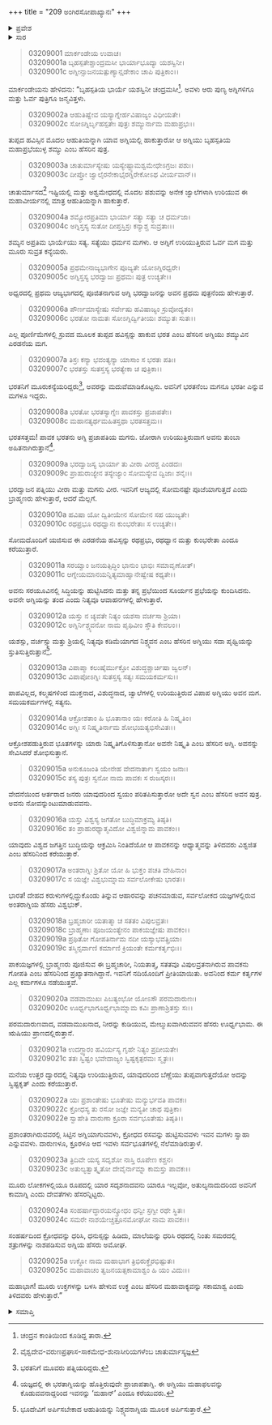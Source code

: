 +++
title = "209 ಅಂಗಿರಸೋಪಾಖ್ಯಾನಃ"
+++

<details><summary>ಪ್ರವೇಶ</summary>


।।   ಓಂ ಓಂ ನಮೋ ನಾರಾಯಣಾಯ।।   ಶ್ರೀ ವೇದವ್ಯಾಸಾಯ ನಮಃ ।।

ಶ್ರೀ ಕೃಷ್ಣದ್ವೈಪಾಯನ ವೇದವ್ಯಾಸ ವಿರಚಿತ  

**ಶ್ರೀ ಮಹಾಭಾರತ**

**ಆರಣ್ಯಕ ಪರ್ವ**

**ಮಾರ್ಕಂಡೇಯಸಮಸ್ಯಾ ಪರ್ವ**

**ಅಧ್ಯಾಯ 209**

</details>


<details><summary>ಸಾರ</summary>

ಅಗ್ನಿಗಳ ವರ್ಣನೆಯು ಮುಂದುವರೆದುದು (1-25).

</details>



> 03209001 ಮಾರ್ಕಂಡೇಯ ಉವಾಚ।  
03209001a ಬೃಹಸ್ಪತೇಶ್ಚಾಂದ್ರಮಸೀ ಭಾರ್ಯಾಭೂದ್ಯಾ ಯಶಸ್ವಿನೀ।  
03209001c ಅಗ್ನೀನ್ಸಾಜನಯತ್ಪುಣ್ಯಾನ್ಷಡೇಕಾಂ ಚಾಪಿ ಪುತ್ರಿಕಾಂ।।

ಮಾರ್ಕಂಡೇಯನು ಹೇಳಿದನು: “ಬೃಹಸ್ಪತಿಯ ಭಾರ್ಯೆ ಯಶಸ್ವಿನೀ ಚಂದ್ರಮಸೀ[^1]. ಅವಳು ಆರು ಪುಣ್ಯ ಅಗ್ನಿಗಳಿಗೂ ಮತ್ತು ಓರ್ವ ಪುತ್ರಿಗೂ ಜನ್ಮವಿತ್ತಳು.

> 03209002a ಆಹುತಿಷ್ವೇವ ಯಸ್ಯಾಗ್ನೇರ್ಹವಿಷಾಜ್ಯಂ ವಿಧೀಯತೇ।  
03209002c ಸೋಽಗ್ನಿರ್ಬೃಹಸ್ಪತೇಃ ಪುತ್ರಃ ಶಮ್ಯುರ್ನಾಮ ಮಹಾಪ್ರಭಃ।।

ತುಪ್ಪದ ಹವಿಸ್ಸಿನ ಮೊದಲ ಆಹುತಿಯನ್ನಾಗಿ ಯಾವ ಅಗ್ನಿಯಲ್ಲಿ ಹಾಕುತ್ತಾರೋ ಆ ಅಗ್ನಿಯು ಬೃಹಸ್ಪತಿಯ ಮಹಾಪ್ರಭೆಯುಳ್ಳ ಶಮ್ಯು ಎಂಬ ಹೆಸರಿನ ಪುತ್ರ.

> 03209003a ಚಾತುರ್ಮಾಸ್ಯೇಷು ಯಸ್ಯೇಷ್ಟ್ಯಾಮಶ್ವಮೇಧೇಽಗ್ರಜಃ ಪಶುಃ।  
03209003c ದೀಪ್ತೋ ಜ್ವಾಲೈರನೇಕಾಭೈರಗ್ನಿರೇಕೋಽಥ ವೀರ್ಯವಾನ್।।

ಚಾತುರ್ಮಾಸದ[^2] ಇಷ್ಟಿಯಲ್ಲಿ ಮತ್ತು ಅಶ್ವಮೇಧದಲ್ಲಿ ಮೊದಲ ಪಶುವನ್ನು ಅನೇಕ ಜ್ವಾಲೆಗಳಾಗಿ ಉರಿಯುವ ಈ ಮಹಾವೀರ್ಯನಲ್ಲಿ ಮಾತ್ರ ಆಹುತಿಯನ್ನಾಗಿ ಹಾಕುತ್ತಾರೆ.

> 03209004a ಶಮ್ಯೋರಪ್ರತಿಮಾ ಭಾರ್ಯಾ ಸತ್ಯಾ ಸತ್ಯಾ ಚ ಧರ್ಮಜಾ।   
03209004c ಅಗ್ನಿಸ್ತಸ್ಯ ಸುತೋ ದೀಪ್ತಸ್ತಿಸ್ರಃ ಕನ್ಯಾಶ್ಚ ಸುವ್ರತಾಃ।।

ಶಮ್ಯನ ಅಪ್ರತಿಮ ಭಾರ್ಯೆಯು ಸತ್ಯ. ಸತ್ಯೆಯು ಧರ್ಮನ ಮಗಳು. ಆ ಅಗ್ನಿಗೆ ಉರಿಯುತ್ತಿರುವ ಓರ್ವ ಮಗ ಮತ್ತು ಮೂರು ಸುವ್ರತ ಕನ್ಯೆಯರು.

> 03209005a ಪ್ರಥಮೇನಾಜ್ಯಭಾಗೇನ ಪೂಜ್ಯತೇ ಯೋಽಗ್ನಿರಧ್ವರೇ।  
03209005c ಅಗ್ನಿಸ್ತಸ್ಯ ಭರದ್ವಾಜಃ ಪ್ರಥಮಃ ಪುತ್ರ ಉಚ್ಯತೇ।।

ಅಧ್ವರದಲ್ಲಿ ಪ್ರಥಮ ಆಜ್ಯಭಾಗದಲ್ಲಿ ಪೂಜಿತನಾಗುವ ಅಗ್ನಿ ಭರದ್ವಾಜನನ್ನು ಅವನ ಪ್ರಥಮ ಪುತ್ರನೆಂದು ಹೇಳುತ್ತಾರೆ.

> 03209006a ಪೌರ್ಣಮಾಸ್ಯೇಷು ಸರ್ವೇಷು ಹವಿಷಾಜ್ಯಂ ಸ್ರುವೋದ್ಯತಂ।  
03209006c ಭರತೋ ನಾಮತಃ ಸೋಽಗ್ನಿರ್ದ್ವಿತೀಯಃ ಶಮ್ಯುತಃ ಸುತಃ।।

ಎಲ್ಲ ಪೂರ್ಣಿಮೆಗಳಲ್ಲಿ ಸ್ರುವದ ಮೂಲಕ ತುಪ್ಪದ ಹವಿಸ್ಸನ್ನು ಹಾಕುವ ಭರತ ಎಂಬ ಹೆಸರಿನ ಅಗ್ನಿಯು ಶಮ್ಯುವಿನ ಎರಡನೆಯ ಮಗ.

> 03209007a ತಿಸ್ರಃ ಕನ್ಯಾ ಭವಂತ್ಯನ್ಯಾ ಯಾಸಾಂ ಸ ಭರತಃ ಪತಿಃ।  
03209007c ಭರತಸ್ತು ಸುತಸ್ತಸ್ಯ ಭರತ್ಯೇಕಾ ಚ ಪುತ್ರಿಕಾ।।

ಭರತನಿಗೆ ಮೂರುಕನ್ಯೆಯರಿದ್ದರು[^3], ಅವರನ್ನು ಮದುವೆಮಾಡಿಕೊಟ್ಟನು. ಅವನಿಗೆ ಭರತನೆಂಬ ಮಗನೂ ಭರತೀ ಎನ್ನುವ ಮಗಳೂ ಇದ್ದರು.

> 03209008a ಭರತೋ ಭರತಸ್ಯಾಗ್ನೇಃ ಪಾವಕಸ್ತು ಪ್ರಜಾಪತೇಃ।  
03209008c ಮಹಾನತ್ಯರ್ಥಮಹಿತಸ್ತಥಾ ಭರತಸತ್ತಮ।।

ಭರತಸತ್ತಮ! ಪಾವಕ ಭರತನು ಅಗ್ನಿ ಪ್ರಜಾಪತಿಯ ಮಗನು. ಜೋರಾಗಿ ಉರಿಯುತ್ತಿರುವಾಗ ಅವನು ತುಂಬಾ ಅಹಿತನಾಗಿರುತ್ತಾನೆ[^4].

> 03209009a ಭರದ್ವಾಜಸ್ಯ ಭಾರ್ಯಾ ತು ವೀರಾ ವೀರಶ್ಚ ಪಿಂಡದಃ।  
03209009c ಪ್ರಾಹುರಾಜ್ಯೇನ ತಸ್ಯೇಜ್ಯಾಂ ಸೋಮಸ್ಯೇವ ದ್ವಿಜಾಃ ಶನೈಃ।।

ಭರದ್ವಾಜನ ಪತ್ನಿಯು ವೀರಾ ಮತ್ತು ಮಗನು ವೀರ. ಇವನಿಗೆ ಆಜ್ಯದಲ್ಲಿ ಸೋಮನಷ್ಟೇ ಪೂಜೆಯಾಗುತ್ತದೆ ಎಂದು ಬ್ರಾಹ್ಮಣರು ಹೇಳುತ್ತಾರೆ, ಆದರೆ ಮೆಲ್ಲಗೆ.

> 03209010a ಹವಿಷಾ ಯೋ ದ್ವಿತೀಯೇನ ಸೋಮೇನ ಸಹ ಯುಜ್ಯತೇ।  
03209010c ರಥಪ್ರಭೂ ರಥಧ್ವಾನಃ ಕುಂಭರೇತಾಃ ಸ ಉಚ್ಯತೇ।।

ಸೋಮದೊಂದಿಗೆ ಯಜಿಸುವ ಈ ಎರಡನೆಯ ಹವಿಸ್ಸನ್ನು ರಥಪ್ರಭು, ರಥಧ್ವಾನ ಮತ್ತು ಕುಂಭರೇತಾ ಎಂದೂ ಕರೆಯುತ್ತಾರೆ.

> 03209011a ಸರಯ್ವಾಂ ಜನಯತ್ಸಿದ್ಧಿಂ ಭಾನುಂ ಭಾಭಿಃ ಸಮಾವೃಣೋತ್।  
03209011c ಆಗ್ನೇಯಮಾನಯನ್ನಿತ್ಯಮಾಹ್ವಾನೇಷ್ವೇಷ ಕಥ್ಯತೇ।।

ಅವನು ಸರಯೂವಿನಲ್ಲಿ ಸಿದ್ಧಿಯನ್ನು ಹುಟ್ಟಿಸಿದನು ಮತ್ತು ತನ್ನ ಪ್ರಭೆಯಿಂದ ಸೂರ್ಯನ ಪ್ರಭೆಯನ್ನು ಕುಂದಿಸಿದನು. ಅವನೇ ಅಗ್ನಿಯನ್ನು ತಂದ ಎಂದು ನಿತ್ಯವೂ ಆವಾಹನಗಳಲ್ಲಿ ಹೇಳುತ್ತಾರೆ.

> 03209012a ಯಸ್ತು ನ ಚ್ಯವತೇ ನಿತ್ಯಂ ಯಶಸಾ ವರ್ಚಸಾ ಶ್ರಿಯಾ।  
03209012c ಅಗ್ನಿರ್ನಿಶ್ಚ್ಯವನೋ ನಾಮ ಪೃಥಿವೀಂ ಸ್ತೌತಿ ಕೇವಲಂ।।

ಯಶಸ್ಸು, ವರ್ಚಸ್ಸು ಮತ್ತು ಶ್ರಿಯಲ್ಲಿ ನಿತ್ಯವೂ ಕಡಿಮೆಯಾಗದ ನಿಶ್ಚ್ಯವನ ಎಂಬ ಹೆಸರಿನ ಅಗ್ನಿಯು ಸದಾ ಪೃಥ್ವಿಯನ್ನು ಸ್ತುತಿಸುತ್ತಿರುತ್ತಾನೆ[^5].

> 03209013a ವಿಪಾಪ್ಮಾ ಕಲುಷೈರ್ಮುಕ್ತೋ ವಿಶುದ್ಧಶ್ಚಾರ್ಚಿಷಾ ಜ್ವಲನ್।   
03209013c ವಿಪಾಪೋಽಗ್ನಿಃ ಸುತಸ್ತಸ್ಯ ಸತ್ಯಃ ಸಮಯಕರ್ಮಸು।।

ಪಾಪವಿಲ್ಲದ, ಕಲ್ಮಷಗಳಿಂದ ಮುಕ್ತನಾದ, ವಿಶುದ್ಧನಾದ, ಜ್ವಾಲೆಗಳಲ್ಲಿ ಉರಿಯುತ್ತಿರುವ ವಿಪಾಪ ಅಗ್ನಿಯು ಅವನ ಮಗ. ಸಮಯಕರ್ಮಗಳಲ್ಲಿ ಸತ್ಯನು.

> 03209014a ಆಕ್ರೋಶತಾಂ ಹಿ ಭೂತಾನಾಂ ಯಃ ಕರೋತಿ ಹಿ ನಿಷ್ಕೃತಿಂ।  
03209014c ಅಗ್ನಿಃ ಸ ನಿಷ್ಕೃತಿರ್ನಾಮ ಶೋಭಯತ್ಯಭಿಸೇವಿತಃ।।

ಆಕ್ರೋಶಪಡುತ್ತಿರುವ ಭೂತಗಳನ್ನು ಯಾರು ನಿಷ್ಕೃತಿಗೊಳಿಸುತ್ತಾನೋ ಅವನೇ ನಿಷ್ಕೃತಿ ಎಂಬ ಹೆಸರಿನ ಅಗ್ನಿ. ಅವನನ್ನು ಸೇವಿಸಿದರೆ ಶೋಭಿಸುತ್ತಾನೆ.

> 03209015a ಅನುಕೂಜಂತಿ ಯೇನೇಹ ವೇದನಾರ್ತಾಃ ಸ್ವಯಂ ಜನಾಃ।  
03209015c ತಸ್ಯ ಪುತ್ರಃ ಸ್ವನೋ ನಾಮ ಪಾವಕಃ ಸ ರುಜಸ್ಕರಃ।।

ವೇದನೆಯಿಂದ ಆರ್ತರಾದ ಜನರು ಯಾವುದರಿಂದ ಸ್ವಯಂ ಪರಿತಪಿಸುತ್ತಾರೋ ಅದೇ ಸ್ವನ ಎಂಬ ಹೆಸರಿನ ಅವನ ಪುತ್ರ. ಅವನು ನೋವನ್ನುಂಟುಮಾಡುವವನು.

> 03209016a ಯಸ್ತು ವಿಶ್ವಸ್ಯ ಜಗತೋ ಬುದ್ಧಿಮಾಕ್ರಮ್ಯ ತಿಷ್ಠತಿ।   
03209016c ತಂ ಪ್ರಾಹುರಧ್ಯಾತ್ಮವಿದೋ ವಿಶ್ವಜಿನ್ನಾಮ ಪಾವಕಂ।।

ಯಾವುದು ವಿಶ್ವದ ಜಗತ್ತಿನ ಬುದ್ಧಿಯನ್ನು ಆಕ್ರಮಿಸಿ ನಿಂತಿದೆಯೋ ಆ ಪಾವಕನನ್ನು ಆಧ್ಯಾತ್ಮವನ್ನು ತಿಳಿದವರು ವಿಶ್ವಜಿತ ಎಂಬ ಹೆಸರಿನಿಂದ ಕರೆಯುತ್ತಾರೆ.

> 03209017a ಅಂತರಾಗ್ನಿಃ ಶ್ರಿತೋ ಯೋ ಹಿ ಭುಕ್ತಂ ಪಚತಿ ದೇಹಿನಾಂ।  
03209017c ಸ ಯಜ್ಞೇ ವಿಶ್ವಭುಮ್ನಾಮ ಸರ್ವಲೋಕೇಷು ಭಾರತ।।

ಭಾರತ! ದೇಹದ ಕರುಳುಗಳಲ್ಲಿದ್ದುಕೊಂಡು ತಿನ್ನುವ ಆಹಾರವನ್ನು ಪಚನಮಾಡುವ, ಸರ್ವಲೋಕದ ಯಜ್ಞಗಳಲ್ಲಿರುವ ಅಂತರಾಗ್ನಿಯ ಹೆಸರು ವಿಶ್ವಭುಕ್.

> 03209018a ಬ್ರಹ್ಮಚಾರೀ ಯತಾತ್ಮಾ ಚ ಸತತಂ ವಿಪುಲವ್ರತಃ।  
03209018c ಬ್ರಾಹ್ಮಣಾಃ ಪೂಜಯಂತ್ಯೇನಂ ಪಾಕಯಜ್ಞೇಷು ಪಾವಕಂ।।  
03209019a ಪ್ರಥಿತೋ ಗೋಪತಿರ್ನಾಮ ನದೀ ಯಸ್ಯಾಭವತ್ಪ್ರಿಯಾ।  
03209019c ತಸ್ಮಿನ್ಸರ್ವಾಣಿ ಕರ್ಮಾಣಿ ಕ್ರಿಯಂತೇ ಕರ್ಮಕರ್ತೃಭಿಃ।।

ಪಾಕಯಜ್ಞಗಳಲ್ಲಿ ಬ್ರಾಹ್ಮಣರು ಪೂಜಿಸುವ ಈ ಬ್ರಹ್ಮಚಾರೀ, ನಿಯತಾತ್ಮ, ಸತತವೂ ವಿಪುಲವ್ರತನಾಗಿರುವ ಪಾವಕನು ಗೋಪತಿ ಎಂಬ ಹೆಸರಿನಿಂದ ಪ್ರಖ್ಯಾತನಾಗಿದ್ದಾನೆ. ಇವನಿಗೆ ನದಿಯೊಂದಿಗೆ ಪ್ರೀತಿಯಾಯಿತು. ಅವನಿಂದ ಕರ್ಮ ಕರ್ತೃಗಳ ಎಲ್ಲ ಕರ್ಮಗಳೂ ನಡೆಯುತ್ತವೆ.

> 03209020a ವಡವಾಮುಖಃ ಪಿಬತ್ಯಂಭೋ ಯೋಽಸೌ ಪರಮದಾರುಣಃ।  
03209020c ಊರ್ಧ್ವಭಾಗೂರ್ಧ್ವಭಾಮ್ನಾಮ ಕವಿಃ ಪ್ರಾಣಾಶ್ರಿತಸ್ತು ಸಃ।।

ಪರಮದಾರುಣವಾದ, ವಡವಾಮುಖನಾದ, ನೀರನ್ನು ಕುಡಿಯುವ, ಮೇಲ್ಮುಖವಾಗಿರುವವನ ಹೆಸರು ಊರ್ಧ್ವಭಾಮ. ಈ ಋಷಿಯು ಪ್ರಾಣದಲ್ಲಿರುತ್ತಾನೆ.

> 03209021a ಉದಗ್ದ್ವಾರಂ ಹವಿರ್ಯಸ್ಯ ಗೃಹೇ ನಿತ್ಯಂ ಪ್ರದೀಯತೇ।  
03209021c ತತಃ ಸ್ವಿಷ್ಟಂ ಭವೇದಾಜ್ಯಂ ಸ್ವಿಷ್ಟಕೃತ್ಪರಮಃ ಸ್ಮೃತಃ।।

ಮನೆಯ ಉತ್ತರ ದ್ವಾರದಲ್ಲಿ ನಿತ್ಯವೂ ಉರಿಯುತ್ತಿರುವ, ಯಾವುದರಿಂದ ಬೆಣ್ಣೆಯು ತುಪ್ಪವಾಗುತ್ತದೆಯೋ ಅದನ್ನು ಸ್ವಿಷ್ಟಕೃತ್ ಎಂದು ಕರೆಯುತ್ತಾರೆ.

> 03209022a ಯಃ ಪ್ರಶಾಂತೇಷು ಭೂತೇಷು ಮನ್ಯುರ್ಭವತಿ ಪಾವಕಃ।  
03209022c ಕ್ರೋಧಸ್ಯ ತು ರಸೋ ಜಜ್ಞೇ ಮನ್ಯತೀ ಚಾಥ ಪುತ್ರಿಕಾ।  
03209022e ಸ್ವಾಹೇತಿ ದಾರುಣಾ ಕ್ರೂರಾ ಸರ್ವಭೂತೇಷು ತಿಷ್ಠತಿ।।

ಪ್ರಶಾಂತರಾಗಿರುವವರಲ್ಲಿ ಸಿಟ್ಟಿನ ಅಗ್ನಿಯಾಗುವವಳು, ಕ್ರೋಧದ ರಸವನ್ನು ಹುಟ್ಟಿಸುವವಳು ಇವನ ಮಗಳು ಸ್ವಾಹಾ ಎನ್ನುವವಳು. ದಾರುಣಳೂ, ಕ್ರೂರಳೂ ಆದ ಇವಳು ಸರ್ವಭೂತಗಳಲ್ಲಿ ನೆಲೆಮಾಡಿರುತ್ತಾಳೆ.

> 03209023a ತ್ರಿದಿವೇ ಯಸ್ಯ ಸದೃಶೋ ನಾಸ್ತಿ ರೂಪೇಣ ಕಶ್ಚನ।  
03209023c ಅತುಲ್ಯತ್ವಾತ್ಕೃತೋ ದೇವೈರ್ನಾಮ್ನಾ ಕಾಮಸ್ತು ಪಾವಕಃ।।

ಮೂರು ಲೋಕಗಳಲ್ಲಿಯೂ ರೂಪದಲ್ಲಿ ಯಾರ ಸದೃಶನಾದವನು ಯಾರೂ ಇಲ್ಲವೋ, ಅತುಲ್ಯನಾದುದರಿಂದ ಅವನಿಗೆ ಕಾಮಾಗ್ನಿ ಎಂದು ದೇವತೆಗಳು ಹೆಸರನ್ನಿಟ್ಟರು.

> 03209024a ಸಂಹರ್ಷಾದ್ಧಾರಯನ್ಕ್ರೋಧಂ ಧನ್ವೀ ಸ್ರಗ್ವೀ ರಥೇ ಸ್ಥಿತಃ।   
03209024c ಸಮರೇ ನಾಶಯೇಚ್ಚತ್ರೂನಮೋಘೋ ನಾಮ ಪಾವಕಃ।।

ಸಂಹರ್ಷದಿಂದ ಕ್ರೋಧವನ್ನು ಧರಿಸಿ, ಧನುಸ್ಸನ್ನು ಹಿಡಿದು, ಮಾಲೆಯನ್ನು ಧರಿಸಿ ರಥದಲ್ಲಿ ನಿಂತು ಸಮರದಲ್ಲಿ ಶತ್ರುಗಳನ್ನು ನಾಶಪಡಿಸುವ ಅಗ್ನಿಯ ಹೆಸರು ಅಮೋಘ.

> 03209025a ಉಕ್ಥೋ ನಾಮ ಮಹಾಭಾಗ ತ್ರಿಭಿರುಕ್ಥೈರಭಿಷ್ಟುತಃ।  
03209025c ಮಹಾವಾಚಂ ತ್ವಜನಯತ್ಸಕಾಮಾಶ್ವಂ ಹಿ ಯಂ ವಿದುಃ।।

ಮಹಾಭಾಗ! ಮೂರು ಉಕ್ತಗಳನ್ನು ಬಳಸಿ ಹೇಳುವ ಉಕ್ಥ ಎಂಬ ಹೆಸರಿನ ಮಹಾವಾಕ್ಯವನ್ನು ಸಕಾಮಾಶ್ವ ಎಂದು ತಿಳಿದವರು ಹೇಳುತ್ತಾರೆ.”

<details><summary>ಸಮಾಪ್ತಿ</summary>

ಇತಿ ಶ್ರೀ ಮಹಾಭಾರತೇ ಆರಣ್ಯಕ ಪರ್ವಣಿ ಮಾರ್ಕಂಡೇಯಸಮಸ್ಯಾ ಪರ್ವಣಿ ಅಂಗಿರಸೋಪಾಖ್ಯಾನೇ ನವಾಧಿಕದ್ವಿಶತತಮೋಽಧ್ಯಾಯಃ।  
ಇದು ಮಹಾಭಾರತದ ಆರಣ್ಯಕ ಪರ್ವದಲ್ಲಿ ಮಾರ್ಕಂಡೇಯಸಮಸ್ಯಾ ಪರ್ವದಲ್ಲಿ ಅಂಗಿರಸೋಪಾಖ್ಯಾನದಲ್ಲಿ ಇನ್ನೂರಾಒಂಭತ್ತನೆಯ ಅಧ್ಯಾಯವು.



</details>

[^1]: ಚಂದ್ರನ ಕಾಂತಿಯಿಂದ ಕೂಡಿದ್ದ ತಾರಾ.

[^2]: ವೈಶ್ವದೇವ-ವರುಣಪ್ರಘಾಸ-ಸಾಕಮೇಧ-ಶುನಾಸೀರಿಯಗಳೆಂಬ ಚಾತುರ್ಮಾಸ್ಯಜ್ಞ

[^3]: ಭರತನಿಗೆ ಮೂವರು ಪತ್ನಿಯರಿದ್ದರು.

[^4]: ಯಜ್ಞದಲ್ಲಿ ಈ ಭರತಾಗ್ನಿಯನ್ನು ಹೊತ್ತಿರುವುದೇ ಪ್ರಾಜಾಪತಾಗ್ನಿ. ಈ ಅಗ್ನಿಯು ಮಹಾಫಲವನ್ನು ಕೊಡುವವನಾದ್ದರಿಂದ ಇವನನ್ನು ‘ಮಹಾನ್’ ಎಂದೂ ಕರೆಯುವರು.

[^5]: ಭೂದೇವಿಗೆ ಅರ್ಪಿಸಬೇಕಾದ ಆಹುತಿಯನ್ನು ನಿಶ್ಚ್ಯವನಾಗ್ನಿಯ ಮೂಲಕ ಅರ್ಪಿಸುತ್ತಾರೆ.

